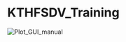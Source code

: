 # KTHFSDV_Training
![Plot_GUI_manual](https://github.com/user-attachments/assets/e1aa3742-264b-4df9-b397-132f8fe12737)
